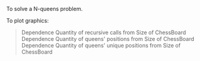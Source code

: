 To solve a N-queens problem.

To plot graphics:

> Dependence Quantity of recursive calls from Size of ChessBoard 
> Dependence Quantity of queens' positions from Size of ChessBoard 
> Dependence Quantity of queens' unique positions from Size of ChessBoard 
